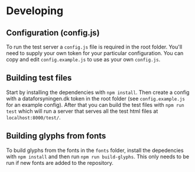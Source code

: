# Developing

## Configuration (config.js)
To run the test server a `config.js` file is required in the root folder.  You'll need to supply your own token for your particular configuration. You can copy and edit `config.example.js` to use as your own `config.js`.

## Building test files
Start by installing the dependencies with `npm install`. Then create a config with a dataforsyningen.dk token in the root folder (see `config.example.js` for an example config). After that you can build the test files with `npm run test` which will run a server that serves all the test html files at `localhost:8000/test/`.

## Building glyphs from fonts
To build glyphs from the fonts in the `fonts` folder, install the depedencies with `npm install` and then run `npm run build-glyphs`. This only needs to be run if new fonts are added to the repository.
